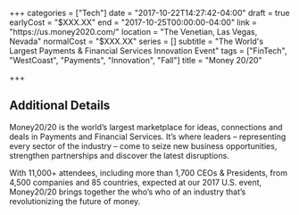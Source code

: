 +++
categories = ["Tech"]
date = "2017-10-22T14:27:42-04:00"
draft = true
earlyCost = "$XXX.XX"
end = "2017-10-25T00:00:00-04:00"
link = "https://us.money2020.com/"
location = "The Venetian, Las Vegas, Nevada"
normalCost = "$XXX.XX"
series = []
subtitle = "The World's Largest Payments & Financial Services Innovation Event"
tags = ["FinTech", "WestCoast", "Payments", "Innovation", "Fall"]
title = "Money 20/20"

+++
<!--more-->

## Additional Details

Money20/20 is the world’s largest marketplace for ideas, connections and deals in Payments and Financial Services. It’s where leaders – representing every sector of the industry – come to seize new business opportunities, strengthen partnerships and discover the latest disruptions.

With 11,000+ attendees, including more than 1,700 CEOs & Presidents, from 4,500 companies and 85 countries, expected at our 2017 U.S. event, Money20/20 brings together the who’s who of an industry that’s revolutionizing the future of money.